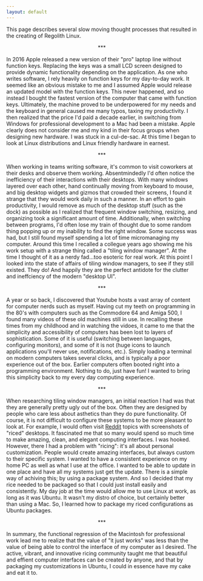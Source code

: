 ```yaml
---
layout: default
---
```


This page describes several slow moving thought processes that resulted in the creating of Regolith Linux.

<p align="center"> *** </p>


In 2016 Apple released a new version of their "pro" laptop line without function keys.  Replacing the keys was a small LCD screen designed to provide dynamic functionality depending on the application.  As one who writes software, I rely heavily on function keys for my day-to-day work.  It seemed like an obvious mistake to me and I assumed Apple would release an updated model with the function keys.  This never happened, and so instead I bought the fastest version of the computer that came with function keys.  Ultimately, the machine proved to be underpowered for my needs and the keyboard in general caused me many typos, taxing my productivity.  I then realized that the price I'd paid a decade earlier, in switching from Windows for professional development to a Mac had been a mistake.  Apple clearly does not consider me and my kind in their focus groups when designing new hardware.  I was stuck in a cul-de-sac.  At this time I began to look at Linux distributions and Linux friendly hardware in earnest.

<p align="center"> *** </p>

When working in teams writing software, it's common to visit coworkers at their desks and observe them working. Absentmindedly I'd often notice the inefficiency of their interactions with their desktops. With many windows layered over each other, hand continually moving from keyboard to mouse, and big desktop widgets and gizmos that crowded their screens, I found it strange that they would work daily in such a manner.  In an effort to gain productivity, I would remove as much of the desktop stuff (such as the dock) as possible as I realized that frequent window switching, resizing, and organizing took a significant amount of time.  Additionally, when switching between programs, I'd often lose my train of thought due to some random thing popping up or my inability to find the right window.  Some success was had, but I still found myself spending a lot of time micromanaging my computer.  Around this time I recalled a collegue years ago showing me his work setup with a strange thing called a "tiling window manager".  At the time I thought of it as a nerdy fad...too esoteric for real work.  At this point I looked into the state of affairs of tiling window managers, to see if they still existed.  They do!  And happily they are the perfect antidote for the clutter and ineffciency of the modern "desktop UI".  

<p align="center"> *** </p>


A year or so back, I discovered that Youtube hosts a vast array of content for computer nerds such as myself.  Having cut my teeth on programming in the 80's with computers such as the Commodore 64 and Amiga 500, I found many videos of these old machines still in use.  In recalling these times from my childhood and in watching the vidoes, it came to me that the simplicity and accessibility of computers has been lost to layers of sophistication.  Some of it is useful (switching between languages, configuring monitors), and some of it is not (huge icons to launch applications you'll never use, notifications, etc.).  Simply loading a terminal on modern computers takes several clicks, and is typically a poor experience out of the box.  Earlier computers often booted right into a programming environment.  Nothing to do, just have fun!  I wanted to bring this simplicity back to my every day computing experience.

<p align="center"> *** </p>

When researching tiling window managers, an initial reaction I had was that they are generally pretty ugly out of the box. Often they are designed by people who care less about asthetics than they do pure functionality.  Of course, it is not difficult to configure these systems to be more pleasant to look at.  For example, I would often visit [Reddit](https://www.reddit.com/r/unixporn/) topics with screenshots of "riced" desktops.  It fascinated me that so many would spend so much time to make amazing, clean, and elegant computing interfaces.  I was hooked.  However, there I had a problem with "ricing": it's all about personal customization.  People would create amazing interfaces, but always custom to their specific system.  I wanted to have a consistent experience on my home PC as well as what I use at the office.  I wanted to be able to update in one place and have all my systems just get the update.  There is a simple way of achiving this; by using a package system.  And so I decided that my rice needed to be packaged so that I could just install easily and consistently.  My day job at the time would allow me to use Linux at work, as long as it was Ubuntu.  It wasn't my distro of choice, but certainly better than using a Mac.  So, I learned how to package my riced configurations as Ubuntu packages.    

<p align="center"> *** </p>

In summary, the functional regression of the Macintosh for professional work lead me to realize that the value of "it just works" was less than the value of being able to control the interface of my computer as I desired.  The active, vibrant, and innovative ricing community taught me that beautiful and effient computer interfaces can be created by anyone, and that by packaging my customizations in Ubuntu, I could in essence have my cake and eat it to.
